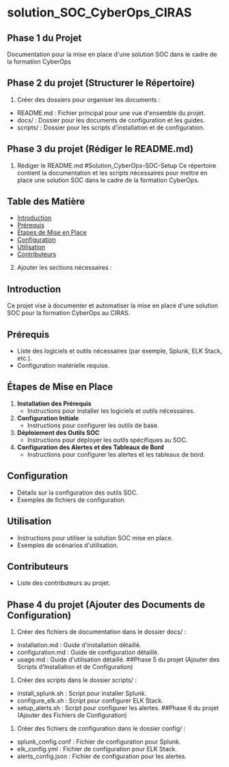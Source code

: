 # solution_SOC_CyberOps_CIRAS
## Phase 1 du Projet 
Documentation pour la mise en place d'une solution SOC dans le cadre de la formation CyberOps
## Phase 2 du projet (Structurer le Répertoire)
1. Créer des dossiers pour organiser les documents :
- README.md : Fichier principal pour une vue d'ensemble du projet.
- docs/ : Dossier pour les documents de configuration et les guides.
- scripts/ : Dossier pour les scripts d'installation et de configuration.
## Phase 3 du projet (Rédiger le README.md)
1. Rédiger le README.md
#Solution_CyberOps-SOC-Setup
Ce répertoire contient la documentation et les scripts nécessaires pour mettre en place une solution SOC dans le cadre de la formation CyberOps.
## Table des Matière
- [Introduction](#introduction)
- [Prérequis](#prérequis)
- [Étapes de Mise en Place](#étapes-de-mise-en-place)
- [Configuration](#configuration)
- [Utilisation](#utilisation)
- [Contributeurs](#contributeurs)
2. Ajouter les sections nécessaires :
## Introduction
Ce projet vise à documenter et automatiser la mise en place d'une solution SOC pour la formation CyberOps au CIRAS.
## Prérequis
- Liste des logiciels et outils nécessaires (par exemple, Splunk, ELK Stack, etc.).
- Configuration matérielle requise.
## Étapes de Mise en Place
1. **Installation des Prérequis**
   - Instructions pour installer les logiciels et outils nécessaires.
2. **Configuration Initiale**
   - Instructions pour configurer les outils de base.
3. **Déploiement des Outils SOC**
   - Instructions pour déployer les outils spécifiques au SOC.
4. **Configuration des Alertes et des Tableaux de Bord**
   - Instructions pour configurer les alertes et les tableaux de bord.
## Configuration
- Détails sur la configuration des outils SOC.
- Exemples de fichiers de configuration.
## Utilisation
- Instructions pour utiliser la solution SOC mise en place.
- Exemples de scénarios d'utilisation.
## Contributeurs
- Liste des contributeurs au projet.
## Phase 4 du projet (Ajouter des Documents de Configuration)
1. Créer des fichiers de documentation dans le dossier docs/ :
- installation.md : Guide d'installation détaillé.
- configuration.md : Guide de configuration détaillé.
- usage.md : Guide d'utilisation détaillé.
##Phase 5 du projet (Ajouter des Scripts d'Installation et de Configuration)
1. Créer des scripts dans le dossier scripts/ :
- install_splunk.sh : Script pour installer Splunk.
- configure_elk.sh : Script pour configurer ELK Stack.
- setup_alerts.sh : Script pour configurer les alertes.
##Phase 6 du projet (Ajouter des Fichiers de Configuration)
1. Créer des fichiers de configuration dans le dossier config/ :
- splunk_config.conf : Fichier de configuration pour Splunk.
- elk_config.yml : Fichier de configuration pour ELK Stack.
- alerts_config.json : Fichier de configuration pour les alertes.
